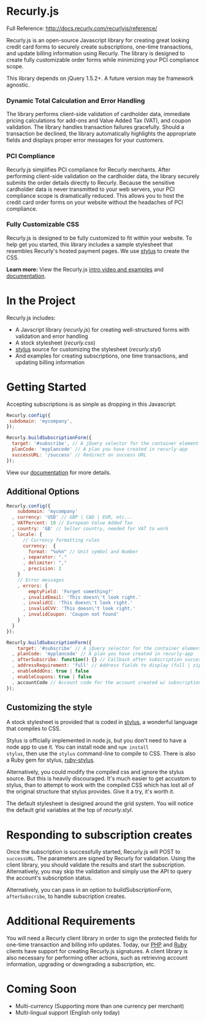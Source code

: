 # Recurly.js 

Full Reference: http://docs.recurly.com/recurlyjs/reference/ 

Recurly.js is an open-source Javascript library for creating great looking credit card forms to securely create subscriptions, one-time transactions, and update billing information using Recurly. The library is designed to create fully customizable order forms while minimizing your PCI compliance scope.

This library depends on jQuery 1.5.2+. A future version may be framework agnostic.

### Dynamic Total Calculation and Error Handling

The library performs client-side validation of cardholder data, immediate pricing calculations for add-ons and Value Added Tax (VAT), and coupon validation. The library handles transaction failures gracefully. Should a transaction be declined, the library automatically highlights the appropriate fields and displays proper error messages for your customers.

### PCI Compliance

Recurly.js simplifies PCI compliance for Recurly merchants. After performing client-side validation on the cardholder data, the library securely submits the order details directly to Recurly. Because the sensitive cardholder data is never transmitted to your web servers, your PCI compliance scope is dramatically reduced. This allows you to host the credit card order forms on your website without the headaches of PCI compliance.

### Fully Customizable CSS

Recurly.js is designed to be fully customized to fit within your website. To help get you started, this library includes a sample stylesheet that resembles Recurly's hosted payment pages. We use [stylus](https://github.com/LearnBoost/stylus) to create the CSS.

__Learn more:__ View the Recurly.js [intro video and examples](http://js.recurly.com) and [documentation](http://docs.recurly.com/recurlyjs/overview).


# In the Project

Recurly.js includes:

* A Javscript library (_recurly.js_) for creating well-structured forms with validation and error handling
* A stock stylesheet (_recurly.css_)
* [stylus](https://github.com/LearnBoost/stylus) source for customizing the stylesheet (_recurly.styl_)
* And examples for creating subscriptions, one time transactions, and updating billing information

# Getting Started

Accepting subscriptions is as simple as dropping in this Javascript:

```javascript
Recurly.config({
 subdomain: 'mycompany', 
});

Recurly.buildSubscriptionForm({
  target: '#subscribe', // A jQuery selector for the container element to append the form to
  planCode: 'myplancode' // A plan you have created in recurly-app
  successURL: '/success' // Redirect on success URL
});
```

View our [documentation](http://docs.recurly.com/recurlyjs/overview) for more details.

## Additional Options
```javascript
Recurly.config({
    subdomain: 'mycompany' 
  , currency: 'USD' // GBP | CAD | EUR, etc...
  , VATPercent: 10 // European Value Added Tax
  , country: 'GB' // Seller country, needed for VAT to work 
  , locale: {
      // Currency formatting rules
      currency:  {
        format: "%u%n" // Unit symbol and Number
      , separator: "."
      , delimiter: ","
      , precision: 2
    }
    // Error messages
    , errors: {
        emptyField: 'Forget something?'
      , invalidEmail: 'This doesn\'t look right.'
      , invalidCC: 'This doesn\'t look right.'
      , invalidCVV: 'This doesn\'t look right.'
      , invalidCoupon: 'Coupon not found' 
    }
  }
});

Recurly.buildSubscriptionForm({
    target: '#subscribe' // A jQuery selector for the container element to append the form to
  , planCode: 'myplancode' // A plan you have created in recurly-app
  , afterSubscribe: function() {} // Callback after subscription success
  , addressRequirement: 'full' // Address fields to display (full | zipstreet | zip | none) 
  , enableAddOns: true | false
  , enableCoupons: true | false
  , accountCode // Account code for the account created w/ subscription. Defaults to email address if not provided.
});
```

## Customizing the style

A stock stylesheet is provided that is coded in [stylus](/LearnBoost/stylus), a wonderful language that compiles to CSS.

Stylus is officially implemented in node.js, but you don't need to have a node app to use it. You can install node and <code>npm install stylus</code>, then use the <code>stylus</code> command-line to compile to CSS. There is also a Ruby gem for stylus, [ruby-stylus](https://github.com/lucasmazza/ruby-stylus).

Alternatively, you could modify the compiled css and ignore the stylus source. But this is heavily discouraged. It's much easier to get accustom to stylus, than to attempt to work with the compiled CSS which has lost all of the original structure that stylus provides. Give it a try, it's worth it.

The default stylesheet is designed around the grid system. You will notice the default grid variables at the top of _recurly.styl_.

# Responding to subscription creates

Once the subscription is successfully started, Recurly.js will POST to `successURL`. The parameters are signed by Recurly for validation. Using the client library, you should validate the results and start the subscription. Alternatively, you may skip the validation and simply use the API to query the account's subscription status.

Alternatively, you can pass in an option to buildSubscriptionForm, <code>afterSubscribe</code>, to handle subscription creates.

# Additional Requirements


You will need a Recurly client library in order to sign the protected fields for one-time transaction and billing info updates. Today, our [PHP](https://github.com/recurly/recurly-client-php) and [Ruby](https://github.com/recurly/recurly-client-ruby) clients have support for creating Recurly.js signatures. A client library is also necessary for performing other actions, such as retrieving account information, upgrading or downgrading a subscription, etc.

# Coming Soon

* Multi-currency (Supporting more than one currency per merchant)
* Multi-lingual support (English only today)
